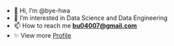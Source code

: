 - 👋 Hi, I’m @bye-hwa
- 👀 I’m interested in Data Science and Data Engineering
- 📫 How to reach me **bu04007@gmail.com**
- ✨ View more [Profile](https://cream-tenor-a7b.notion.site/Portfolio-2ed1f2d44a7545d5af655ab6f3ff8e20)

<!---
bye-hwa/bye-hwa is a ✨ special ✨ repository because its `README.md` (this file) appears on your GitHub profile.
You can click the Preview link to take a look at your changes.
--->
